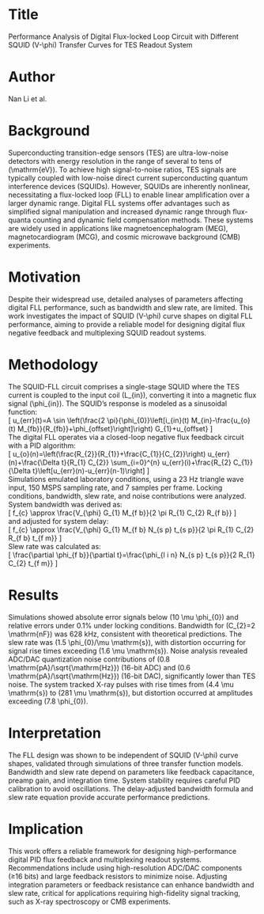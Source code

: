 # Title  
Performance Analysis of Digital Flux-locked Loop Circuit with Different SQUID \(V-\phi\) Transfer Curves for TES Readout System  

# Author  
Nan Li et al.  

# Background  
Superconducting transition-edge sensors (TES) are ultra-low-noise detectors with energy resolution in the range of several to tens of \(\mathrm{eV}\). To achieve high signal-to-noise ratios, TES signals are typically coupled with low-noise direct current superconducting quantum interference devices (SQUIDs). However, SQUIDs are inherently nonlinear, necessitating a flux-locked loop (FLL) to enable linear amplification over a larger dynamic range. Digital FLL systems offer advantages such as simplified signal manipulation and increased dynamic range through flux-quanta counting and dynamic field compensation methods. These systems are widely used in applications like magnetoencephalogram (MEG), magnetocardiogram (MCG), and cosmic microwave background (CMB) experiments.  

# Motivation  
Despite their widespread use, detailed analyses of parameters affecting digital FLL performance, such as bandwidth and slew rate, are limited. This work investigates the impact of SQUID \(V-\phi\) curve shapes on digital FLL performance, aiming to provide a reliable model for designing digital flux negative feedback and multiplexing SQUID readout systems.  

# Methodology  
The SQUID-FLL circuit comprises a single-stage SQUID where the TES current is coupled to the input coil \(L_{in}\), converting it into a magnetic flux signal \(\phi_{in}\). The SQUID’s response is modeled as a sinusoidal function:  
\[
u_{err}(t)=A \sin \left(\frac{2 \pi}{\phi_{0}}\left[i_{in}(t) M_{in}-\frac{u_{o}(t) M_{fb}}{R_{fb}}+\phi_{offset}\right]\right) G_{1}+u_{offset}
\]  
The digital FLL operates via a closed-loop negative flux feedback circuit with a PID algorithm:  
\[
u_{o}(n)=\left(\frac{R_{2}}{R_{1}}+\frac{C_{1}}{C_{2}}\right) u_{err}(n)+\frac{\Delta t}{R_{1} C_{2}} \sum_{i=0}^{n} u_{err}(i)+\frac{R_{2} C_{1}}{\Delta t}\left[u_{err}(n)-u_{err}(n-1)\right]
\]  
Simulations emulated laboratory conditions, using a 23 Hz triangle wave input, 150 MSPS sampling rate, and 7 samples per frame. Locking conditions, bandwidth, slew rate, and noise contributions were analyzed. System bandwidth was derived as:  
\[
f_{c} \approx \frac{V_{\phi} G_{1} M_{f b}}{2 \pi R_{1} C_{2} R_{f b}}
\]  
and adjusted for system delay:  
\[
f_{c} \approx \frac{V_{\phi} G_{1} M_{f b} N_{s p} t_{s p}}{2 \pi R_{1} C_{2} R_{f b} t_{f m}}
\]  
Slew rate was calculated as:  
\[
\frac{\partial \phi_{f b}}{\partial t}=\frac{\phi_{l i n} N_{s p} t_{s p}}{2 R_{1} C_{2} t_{f m}}
\]  

# Results  
Simulations showed absolute error signals below \(10 \mu \phi_{0}\) and relative errors under 0.1\% under locking conditions. Bandwidth for \(C_{2}=2 \mathrm{nF}\) was 628 kHz, consistent with theoretical predictions. The slew rate was \(1.5 \phi_{0}/\mu \mathrm{s}\), with distortion occurring for signal rise times exceeding \(1.6 \mu \mathrm{s}\). Noise analysis revealed ADC/DAC quantization noise contributions of \(0.8 \mathrm{pA}/\sqrt{\mathrm{Hz}}\) (16-bit ADC) and \(0.6 \mathrm{pA}/\sqrt{\mathrm{Hz}}\) (16-bit DAC), significantly lower than TES noise. The system tracked X-ray pulses with rise times from \(4.4 \mu \mathrm{s}\) to \(281 \mu \mathrm{s}\), but distortion occurred at amplitudes exceeding \(7.8 \phi_{0}\).  

# Interpretation  
The FLL design was shown to be independent of SQUID \(V-\phi\) curve shapes, validated through simulations of three transfer function models. Bandwidth and slew rate depend on parameters like feedback capacitance, preamp gain, and integration time. System stability requires careful PID calibration to avoid oscillations. The delay-adjusted bandwidth formula and slew rate equation provide accurate performance predictions.  

# Implication  
This work offers a reliable framework for designing high-performance digital PID flux feedback and multiplexing readout systems. Recommendations include using high-resolution ADC/DAC components (≥16 bits) and large feedback resistors to minimize noise. Adjusting integration parameters or feedback resistance can enhance bandwidth and slew rate, critical for applications requiring high-fidelity signal tracking, such as X-ray spectroscopy or CMB experiments.